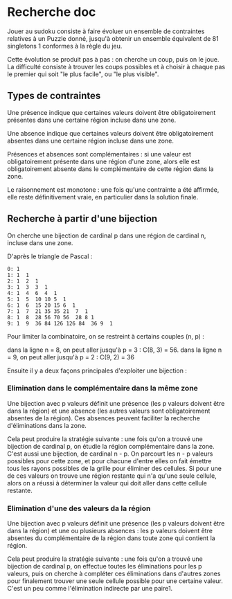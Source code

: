 #  Recherche doc

Jouer au sudoku consiste à faire évoluer un ensemble de contraintes relatives à un Puzzle donné, jusqu'à obtenir un ensemble équivalent de 81 singletons 1 conformes à la règle du jeu.

Cette évolution se produit pas à pas : on cherche un coup, puis on le joue. La difficulté consiste à trouver les coups possibles et à choisir à chaque pas le premier qui soit "le plus facile", ou "le plus visible".

## Types de contraintes

Une présence indique que certaines valeurs doivent être obligatoirement présentes dans une certaine région incluse dans une zone.

Une absence indique que certaines valeurs doivent être obligatoirement absentes dans une certaine région incluse dans une zone.

Présences et absences sont complémentaires : si une valeur est obligatoirement présente dans une région d'une zone, alors elle est obligatoirement absente dans le complémentaire de cette région dans la zone.

Le raisonnement est monotone : une fois qu'une contrainte a été affirmée, elle reste définitivement vraie, en particulier dans la solution finale.

## Recherche à partir d'une bijection

On cherche une bijection de cardinal p dans une région de cardinal n, incluse dans une zone.

D'après le triangle de Pascal :

    0: 1
    1: 1  1
    2: 1  2  1
    3: 1  3  3  1
    4: 1  4  6  4  1
    5: 1  5  10 10 5  1
    6: 1  6  15 20 15 6  1
    7: 1  7  21 35 35 21  7  1
    8: 1  8  28 56 70 56  28 8 1
    9: 1  9  36 84 126 126 84  36 9  1
    
Pour limiter la combinatoire, on se restreint à certains couples (n, p) :

dans la ligne n = 8, on peut aller jusqu'à p = 3 : C(8, 3) = 56.
dans la ligne n = 9, on peut aller jusqu'à p = 2 : C(9, 2) = 36

Ensuite il y a deux façons principales d'exploiter une bijection :

### Elimination dans le complémentaire dans la même zone

Une bijection avec p valeurs définit une présence (les p valeurs doivent être dans la région) et une absence (les autres valeurs sont obligatoirement absentes de la région). Ces absences peuvent faciliter la recherche d'éliminations dans la zone.

Cela peut produire la stratégie suivante : une fois qu'on a trouvé une bijection de cardinal p, on étudie la région complémentaire dans la zone. C'est aussi une bijection, de cardinal n - p. On parcourt les n - p valeurs possibles pour cette zone, et pour chacune d'entre elles on fait émettre tous les rayons possibles de la grille pour éliminer des cellules. Si pour une de ces valeurs on trouve une région restante qui n'a qu'une seule cellule, alors on a réussi à déterminer la valeur qui doit aller dans cette cellule restante.


### Elimination d'une des valeurs da la région

Une bijection avec p valeurs définit une présence (les p valeurs doivent être dans la région) et une ou plusieurs absences : les p valeurs doivent être absentes du complémentaire de la région dans toute zone qui contient la région.

Cela peut produire la stratégie suivante : une fois qu'on a trouvé une bijection de cardinal p, on effectue toutes les éliminations pour les p valeurs, puis on cherche à compléter ces éliminations dans d'autres zones pour finalement trouver une seule cellule possible pour une certaine valeur. C'est un peu comme l'élimination indirecte par une paire1.
